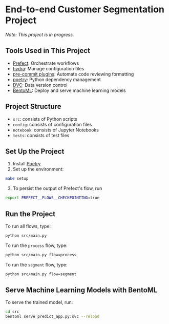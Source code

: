 # End-to-end Customer Segmentation Project

_Note: This project is in progress._

## Tools Used in This Project
* [Prefect](https://www.prefect.io/): Orchestrate workflows
* [hydra](https://hydra.cc/): Manage configuration files
* [pre-commit plugins](https://towardsdatascience.com/4-pre-commit-plugins-to-automate-code-reviewing-and-formatting-in-python-c80c6d2e9f5?sk=2388804fb174d667ee5b680be22b8b1f): Automate code reviewing formatting 
* [poetry](https://python-poetry.org/): Python dependency management
* [DVC](https://dvc.org/): Data version control
* [BentoML](https://docs.bentoml.org/en/latest/): Deploy and serve machine learning models

## Project Structure
* `src`: consists of Python scripts
* `config`: consists of configuration files
* `notebook`: consists of Jupyter Notebooks
* `tests`: consists of test files

## Set Up the Project
1. Install [Poetry](https://python-poetry.org/docs/#installation)
2. Set up the environment:
```bash
make setup
```
3. To persist the output of Prefect's flow, run 
```bash
export PREFECT__FLOWS__CHECKPOINTING=true
```

## Run the Project
To run all flows, type:
```bash
python src/main.py
```

To run the `process` flow, type:
```bash
python src/main.py flow=process
```

To run the `segment` flow, type:
```bash
python src/main.py flow=segment
```

## Serve Machine Learning Models with BentoML

To serve the trained model, run:
```bash
cd src
bentoml serve predict_app.py:svc --reload
```


